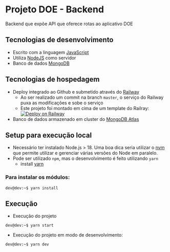 # Projeto DOE - Backend
Backend que expõe API que oferece rotas ao aplicativo DOE

## Tecnologias de desenvolvimento
- Escrito com a linguagem [JavaScript](https://developer.mozilla.org/en-US/docs/Web/JavaScript)
- Utiliza [NodeJS](https://nodejs.org/en) como servidor
- Banco de dados [MongoDB](https://www.mongodb.com/)

## Tecnologias de hospedagem
- Deploy integrado ao Github e submetido através do [Railway](https://railway.app/)
  - Ao ser realizado um commit na branch `master`, o serviço do Railway puxa as modificações e sobe o serviço
  - Este projeto foi montado em cima de um template do Railray: [![Deploy on Railway](https://railway.app/button.svg)](https://railway.app/new/template/Abo1zu?referralCode=alphasec)
- Banco de dados armazenado em cluster do [MongoDB Atlas](https://www.mongodb.com/cloud/atlas/register)

## Setup para execução local
- Necessário ter instalado Node.js > 18. Uma boa dica seria utilizar o [nvm](https://github.com/nvm-sh/nvm) que permite utilizar e gerenciar várias versões do Node em paralelo.
- Pode ser utilizado `npm`, mas o desenvolvimento é feito utilizando `yarn`
  - install [yarn](https://classic.yarnpkg.com/lang/en/docs/install/#debian-stable)
### Para instalar os módulos:
```console
dev@dev:~$ yarn install
``` 

## Execução
- Execução do projeto
```console
dev@dev:~$ yarn start
``` 
- Execução do projeto em modo de desenvolvimento:
```console
dev@dev:~$ yarn dev
```
